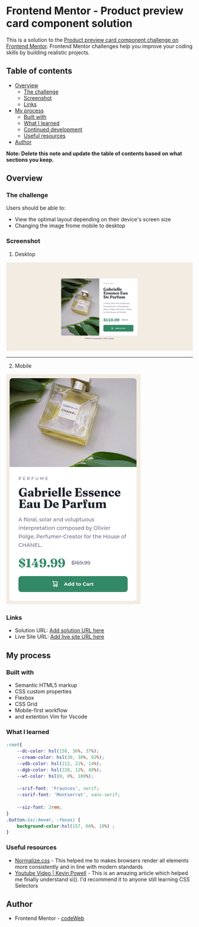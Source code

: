 # Frontend Mentor - Product preview card component solution

This is a solution to the [Product preview card component challenge on Frontend Mentor](https://www.frontendmentor.io/challenges/product-preview-card-component-GO7UmttRfa). Frontend Mentor challenges help you improve your coding skills by building realistic projects. 

## Table of contents

- [Overview](#overview)
  - [The challenge](#the-challenge)
  - [Screenshot](#screenshot)
  - [Links](#links)
- [My process](#my-process)
  - [Built with](#built-with)
  - [What I learned](#what-i-learned)
  - [Continued development](#continued-development)
  - [Useful resources](#useful-resources)
- [Author](#author)

**Note: Delete this note and update the table of contents based on what sections you keep.**

## Overview

### The challenge

Users should be able to:

- View the optimal layout depending on their device's screen size
- Changing the image frome mobile to desktop 

### Screenshot

1. Desktop

![](./images/screenshot-descktop.png)

---

2. Mobile

![](./images/screenshot-mobile.png)

<!-- ! add a url link --> 
### Links

- Solution URL: [Add solution URL here](https://your-solution-url.com)
- Live Site URL: [Add live site URL here](https://your-live-site-url.com)

## My process

### Built with

- Semantic HTML5 markup
- CSS custom properties
- Flexbox
- CSS Grid
- Mobile-first workflow
- and extention Vim for Vscode

### What I learned

```css
:root{
    --dc-color: hsl(158, 36%, 37%);
    --cream-color: hsl(30, 38%, 92%);
    --vdb-color: hsl(212, 21%, 14%);
    --dgb-color: hsl(228, 12%, 48%);
    --wt-color: hsl(0, 0%, 100%);

    --srif-font: 'Fraunces', serif;
    --ssrif-font: 'Montserrat', sans-serif;

    --siz-font: 2rem;
}
.button:is(:hover, :focus) {
    background-color:hsl(157, 66%, 18%) ;
}
```

### Useful resources

- [Normalize.css](https://necolas.github.io/normalize.css/) - This helped me to makes browsers render all elements more consistently and in line with modern standards
- [Youtube Video | Kevin Powell](https://www.youtube.com/watch?v=McC4QkCvbaY) - This is an amazing article which helped me finally understand si(). I'd recommend it to anyone still learning CSS Selectors

## Author

- Frontend Mentor - [codeWeb](https://www.frontendmentor.io/profile/kop-left)

